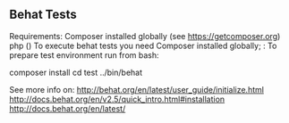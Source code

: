 Behat Tests
------------

Requirements:
Composer installed globally (see https://getcomposer.org)
php ()
To execute behat tests you need Composer installed globally; :
To prepare test environment run from bash:

composer install
cd test
../bin/behat


See more info on:
http://behat.org/en/latest/user_guide/initialize.html
http://docs.behat.org/en/v2.5/quick_intro.html#installation
http://docs.behat.org/en/latest/





